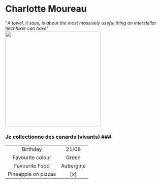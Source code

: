 # Charlotte Moureau #
"*A towel, it says, is about the most massively useful thing an interstellar hitchhiker can have*" <br>
<img src="https://github.com/CharlotteMoureau/markdown-challenge/blob/master/IMG_20200718_133317.jpg?raw=true" width="300"/> <br>
### Je collectionne des canards (vivants) ### <br>
|                     |               |
|:-------------------:|:-------------:|
| Birthday            | 21/08         |
| Favourite colour    | Green         |
| Favourite Food      | Aubergine     |
| Pineapple on pizzas |  [x]          |
